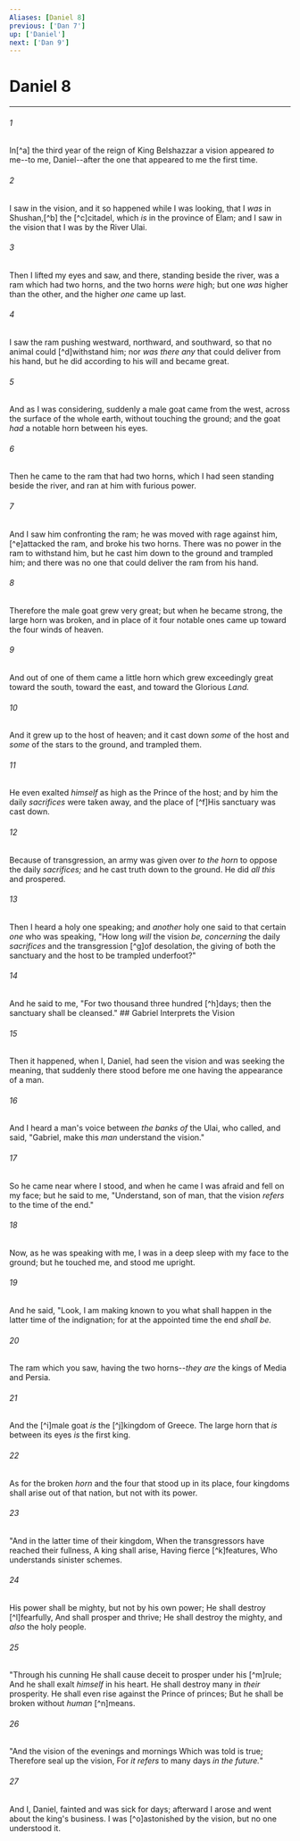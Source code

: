 ```yaml
---
Aliases: [Daniel 8]
previous: ['Dan 7']
up: ['Daniel']
next: ['Dan 9']
---
```

# Daniel 8

***


###### 1 
In[^a] the third year of the reign of King Belshazzar a vision appeared _to_ me--to me, Daniel--after the one that appeared to me the first time. 

###### 2 
I saw in the vision, and it so happened while I was looking, that I _was_ in Shushan,[^b] the [^c]citadel, which _is_ in the province of Elam; and I saw in the vision that I was by the River Ulai. 

###### 3 
Then I lifted my eyes and saw, and there, standing beside the river, was a ram which had two horns, and the two horns _were_ high; but one _was_ higher than the other, and the higher _one_ came up last. 

###### 4 
I saw the ram pushing westward, northward, and southward, so that no animal could [^d]withstand him; nor _was there any_ that could deliver from his hand, but he did according to his will and became great. 

###### 5 
And as I was considering, suddenly a male goat came from the west, across the surface of the whole earth, without touching the ground; and the goat _had_ a notable horn between his eyes. 

###### 6 
Then he came to the ram that had two horns, which I had seen standing beside the river, and ran at him with furious power. 

###### 7 
And I saw him confronting the ram; he was moved with rage against him, [^e]attacked the ram, and broke his two horns. There was no power in the ram to withstand him, but he cast him down to the ground and trampled him; and there was no one that could deliver the ram from his hand. 

###### 8 
Therefore the male goat grew very great; but when he became strong, the large horn was broken, and in place of it four notable ones came up toward the four winds of heaven. 

###### 9 
And out of one of them came a little horn which grew exceedingly great toward the south, toward the east, and toward the Glorious _Land._ 

###### 10 
And it grew up to the host of heaven; and it cast down _some_ of the host and _some_ of the stars to the ground, and trampled them. 

###### 11 
He even exalted _himself_ as high as the Prince of the host; and by him the daily _sacrifices_ were taken away, and the place of [^f]His sanctuary was cast down. 

###### 12 
Because of transgression, an army was given over _to the horn_ to oppose the daily _sacrifices;_ and he cast truth down to the ground. He did _all this_ and prospered. 

###### 13 
Then I heard a holy one speaking; and _another_ holy one said to that certain _one_ who was speaking, "How long _will_ the vision _be, concerning_ the daily _sacrifices_ and the transgression [^g]of desolation, the giving of both the sanctuary and the host to be trampled underfoot?" 

###### 14 
And he said to me, "For two thousand three hundred [^h]days; then the sanctuary shall be cleansed." ## Gabriel Interprets the Vision 

###### 15 
Then it happened, when I, Daniel, had seen the vision and was seeking the meaning, that suddenly there stood before me one having the appearance of a man. 

###### 16 
And I heard a man's voice between _the banks of_ the Ulai, who called, and said, "Gabriel, make this _man_ understand the vision." 

###### 17 
So he came near where I stood, and when he came I was afraid and fell on my face; but he said to me, "Understand, son of man, that the vision _refers_ to the time of the end." 

###### 18 
Now, as he was speaking with me, I was in a deep sleep with my face to the ground; but he touched me, and stood me upright. 

###### 19 
And he said, "Look, I am making known to you what shall happen in the latter time of the indignation; for at the appointed time the end _shall be._ 

###### 20 
The ram which you saw, having the two horns--_they are_ the kings of Media and Persia. 

###### 21 
And the [^i]male goat _is_ the [^j]kingdom of Greece. The large horn that _is_ between its eyes _is_ the first king. 

###### 22 
As for the broken _horn_ and the four that stood up in its place, four kingdoms shall arise out of that nation, but not with its power. 

###### 23 
"And in the latter time of their kingdom, When the transgressors have reached their fullness, A king shall arise, Having fierce [^k]features, Who understands sinister schemes. 

###### 24 
His power shall be mighty, but not by his own power; He shall destroy [^l]fearfully, And shall prosper and thrive; He shall destroy the mighty, and _also_ the holy people. 

###### 25 
"Through his cunning He shall cause deceit to prosper under his [^m]rule; And he shall exalt _himself_ in his heart. He shall destroy many in _their_ prosperity. He shall even rise against the Prince of princes; But he shall be broken without _human_ [^n]means. 

###### 26 
"And the vision of the evenings and mornings Which was told is true; Therefore seal up the vision, For _it refers_ to many days _in the future._" 

###### 27 
And I, Daniel, fainted and was sick for days; afterward I arose and went about the king's business. I was [^o]astonished by the vision, but no one understood it.
